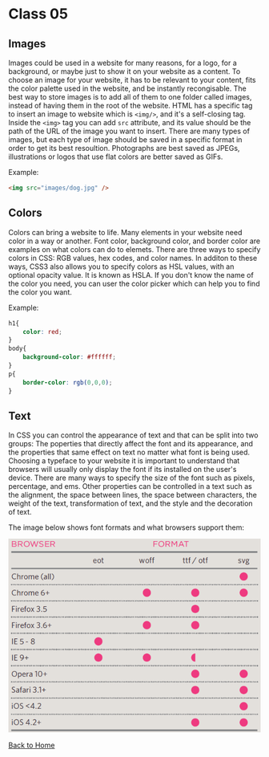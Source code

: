 # Class 05

## Images

Images could be used in a website for many reasons, for a logo, for a background, or maybe just to show it on your website as a content. To choose an image for your website, it has to be relevant to your content, fits the color palette used in the website, and be instantly recongisable.
The best way to store images is to add all of them to one folder called images, instead of having them in the root of the website. HTML has a specific tag to insert an image to website which is `<img/>`, and it's a self-closing tag. Inside the `<img>` tag you can add `src` attribute, and its value should be the path of the URL of the image you want to insert.
There are many types of images, but each type of image should be saved in a specific format in order to get its best resoultion. Photographs are best saved as JPEGs, illustrations or logos that use flat colors are better saved as GIFs.

Example:

```html
<img src="images/dog.jpg" />
```

## Colors

Colors can bring a website to life. Many elements in your website need color in a way or another. Font color, background color, and border color are examples on what colors can do to elemets.
There are three ways to specify colors in CSS: RGB values, hex codes, and color names. In additon to these ways, CSS3 also allows you to specify colors as HSL values, with an optional opacity value. It is known as HSLA. If you don't know the name of the color you need, you can user the color picker which can help you to find the color you want.

Example:

```css
h1{
    color: red;
}
body{
    background-color: #ffffff;
}
p{
    border-color: rgb(0,0,0);
}
```

## Text

In CSS you can control the appearance of text and that can be split into two groups: The poperties that directly affect the font and its appearance, and the properties that same effect on text no matter what font is being used. Choosing a typeface to your website it is important to understand that browsers will usually only display the font if its installed on the user's device.
There are many ways to specify the size of the font such as pixels, percentage, and ems. Other properties can be controlled in a text such as the alignment, the space between lines, the space between characters, the weight of the text, transformation of text, and the style and the decoration of text.

The image below shows font formats and what browsers support them:

![Image](images/browser-support.PNG)

[Back to Home](README.md)
